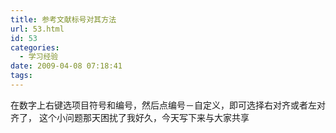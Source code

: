 ```yaml
---
title: 参考文献标号对其方法
url: 53.html
id: 53
categories:
  - 学习经验
date: 2009-04-08 07:18:41
tags:
---
```


在数字上右键选项目符号和编号，然后点编号－自定义，即可选择右对齐或者左对齐了， 这个小问题那天困扰了我好久，今天写下来与大家共享